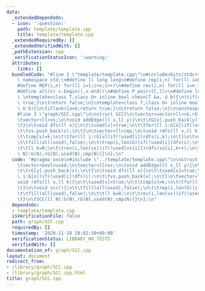 ```yaml
---
data:
  _extendedDependsOn:
  - icon: ':question:'
    path: template/template.cpp
    title: template/template.cpp
  _extendedRequiredBy: []
  _extendedVerifiedWith: []
  _pathExtension: cpp
  _verificationStatusIcon: ':warning:'
  attributes:
    links: []
  bundledCode: "#line 2 \"template/template.cpp\"\n#include<bits/stdc++.h>\nusing\
    \ namespace std;\n#define ll long long\n#define rep(i,n) for(ll i=0;i<n;i++)\n\
    #define REP(i,n) for(ll i=1;i<n;i++)\n#define rev(i,n) for(ll i=n-1;i>=0;i--)\n\
    #define all(v) v.begin(),v.end()\n#define P pair<ll,ll>\n#define len(s) (ll)s.size()\n\
    \ \ntemplate<class T,class U> inline bool chmin(T &a, U b){\n\tif(a>b){a=b;return\
    \ true;}\n\treturn false;\n}\ntemplate<class T,class U> inline bool chmax(T &a,\
    \ U b){\n\tif(a<b){a=b;return true;}\n\treturn false;\n}\nconstexpr ll inf = 3e18;\n\
    #line 3 \"graph/SCC.cpp\"\n\nstruct SCC{\n\tvector<vector<ll>>G,rG;\n\tvector<bool>used;\n\
    \tvector<ll>vs;\n\tvoid addEdge(ll x,ll y){\n\t\tG[x].push_back(y);\n\t\trG[y].push_back(x);\n\
    \t}\n\tvoid dfs(ll x){\n\t\tused[x]=true;\n\t\tfor(ll i:G[x])if(!used[i])dfs(i);\n\
    \t\tvs.push_back(x);\n\t}\n\tvector<ll>cmp;\n\tvoid rdfs(ll v,ll k){\n\t\tused[v]=true;\n\
    \t\tcmp[v]=k;\n\t\tfor(ll i:rG[v])if(!used[i])rdfs(i,k);\n\t}\n\tvoid scc(){\n\
    \t\tfill(all(used),false);\n\t\trep(i,len(G))if(!used[i])dfs(i);\n\t\tfill(all(used),false);\n\
    \t\tll k=0;\n\t\trev(i,len(vs))if(!used[vs[i]])rdfs(vs[i],k++);\n\t}\n\tSCC(ll\
    \ N):G(N),rG(N),used(N),cmp(N){}\n};\n"
  code: "#pragma once\n#include \"../template/template.cpp\"\n\nstruct SCC{\n\tvector<vector<ll>>G,rG;\n\
    \tvector<bool>used;\n\tvector<ll>vs;\n\tvoid addEdge(ll x,ll y){\n\t\tG[x].push_back(y);\n\
    \t\trG[y].push_back(x);\n\t}\n\tvoid dfs(ll x){\n\t\tused[x]=true;\n\t\tfor(ll\
    \ i:G[x])if(!used[i])dfs(i);\n\t\tvs.push_back(x);\n\t}\n\tvector<ll>cmp;\n\t\
    void rdfs(ll v,ll k){\n\t\tused[v]=true;\n\t\tcmp[v]=k;\n\t\tfor(ll i:rG[v])if(!used[i])rdfs(i,k);\n\
    \t}\n\tvoid scc(){\n\t\tfill(all(used),false);\n\t\trep(i,len(G))if(!used[i])dfs(i);\n\
    \t\tfill(all(used),false);\n\t\tll k=0;\n\t\trev(i,len(vs))if(!used[vs[i]])rdfs(vs[i],k++);\n\
    \t}\n\tSCC(ll N):G(N),rG(N),used(N),cmp(N){}\n};\n"
  dependsOn:
  - template/template.cpp
  isVerificationFile: false
  path: graph/SCC.cpp
  requiredBy: []
  timestamp: '2020-11-18 20:02:50+09:00'
  verificationStatus: LIBRARY_NO_TESTS
  verifiedWith: []
documentation_of: graph/SCC.cpp
layout: document
redirect_from:
- /library/graph/SCC.cpp
- /library/graph/SCC.cpp.html
title: graph/SCC.cpp
---
```

